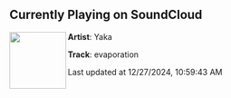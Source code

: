 ## Currently Playing on SoundCloud

[<img align="left" width="100" src="https://i1.sndcdn.com/artworks-m7TKzMIzDQyaxzDV-yxlBYQ-t500x500.jpg">](https://soundcloud.com/inner-most/yaka-evaporation)

**Artist**: Yaka 

**Track**: evaporation

Last updated at 12/27/2024, 10:59:43 AM
